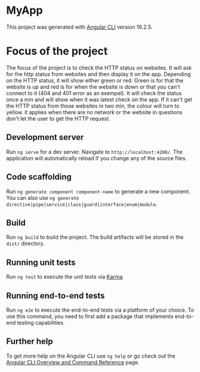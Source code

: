 # MyApp

This project was generated with [Angular CLI](https://github.com/angular/angular-cli) version 16.2.5.

# Focus of the project

The focus of the project is to check the HTTP status on websites. It will ask for the http status from websites and then display it on the app. 
Depending on the HTTP status, it will show either green or red. Green is for that the website is up and red is for when the website is down or that you can't connect to it (404 and 401 error as an exempel).
It will check the status once a min and will show when it was latest check on the app. 
If it can't get the HTTP status from those websites in two min, the colour will turn to yellow. it applies when there are no network or the website in questions don't let the user to get the HTTP request. 

## Development server

Run `ng serve` for a dev server. Navigate to `http://localhost:4200/`. The application will automatically reload if you change any of the source files.

## Code scaffolding

Run `ng generate component component-name` to generate a new component. You can also use `ng generate directive|pipe|service|class|guard|interface|enum|module`.

## Build

Run `ng build` to build the project. The build artifacts will be stored in the `dist/` directory.

## Running unit tests

Run `ng test` to execute the unit tests via [Karma](https://karma-runner.github.io).

## Running end-to-end tests

Run `ng e2e` to execute the end-to-end tests via a platform of your choice. To use this command, you need to first add a package that implements end-to-end testing capabilities.

## Further help

To get more help on the Angular CLI use `ng help` or go check out the [Angular CLI Overview and Command Reference](https://angular.io/cli) page.
